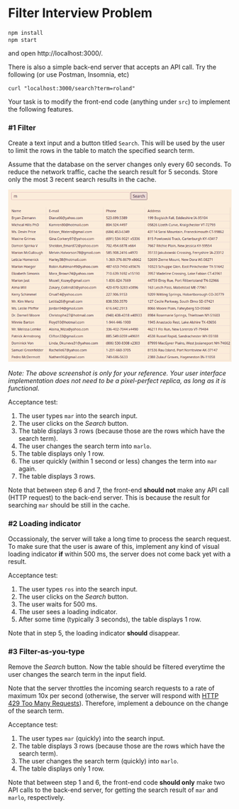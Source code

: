 # Filter Interview Problem

```
npm install
npm start
```
and open http://localhost:3000/.

There is also a simple back-end server that accepts an API call. Try the following (or use Postman, Insomnia, etc)

```
curl "localhost:3000/search?term=roland"
```

Your task is to modify the front-end code (anything under `src`) to implement the following features.

### #1 Filter

Create a text input and a button titled `Search`. This will be used by the user to limit the rows in the table to match the specified search term.

Assume that the database on the server changes only every 60 seconds. To reduce the network traffic, cache the search result for 5 seconds. Store only the most 3 recent search results in the cache.

![](/screenshots/image1.png)

_Note: The above screenshot is only for your reference. Your user interface implementation does not need to be a pixel-perfect replica, as long as it is functional._

Acceptance test:
1. The user types `mar` into the search input.
2. The user clicks on the _Search_ button.
3. The table displays 3 rows (because those are the rows which have the search term).
4. The user changes the search term into `marlo`.
5. The table displays only 1 row.
6. The user quickly (within 1 second or less) changes the term into `mar` again.
7. The table displays 3 rows.

Note that between step 6 and 7, the front-end **should not** make any API call (HTTP request) to the back-end server. This is because the result for searching `mar` should be still in the cache.

### #2 Loading indicator

Occassionaly, the server will take a long time to process the search request. To make sure that the user is aware of this, implement any kind of visual loading indicator **if** within 500 ms, the server does not come back yet with a result.

Acceptance test:
1. The user types `ros` into the search input.
2. The user clicks on the _Search_ button.
3. The user waits for 500 ms.
4. The user sees a loading indicator.
5. After some time (typically 3 seconds), the table displays 1 row.

Note that in step 5, the loading indicator **should** disappear.
### #3 Filter-as-you-type

Remove the _Search_ button. Now the table should be filtered everytime the user changes the search term in the input field.

Note that the server throttles the incoming search requests to a rate of maximum 10x per second (otherwise, the server will respond with [HTTP 429 Too Many Requests](https://developer.mozilla.org/en-US/docs/Web/HTTP/Status/429)). Therefore, implement a debounce on the change of the search term.

Acceptance test:
1. The user types `mar` (quickly) into the search input.
3. The table displays 3 rows (because those are the rows which have the search term).
4. The user changes the search term (quickly) into `marlo`.
5. The table displays only 1 row.

Note that between step 1 and 6, the front-end code **should only** make two API calls to the back-end server, for getting the search result of `mar` and `marlo`, respectively.